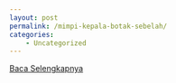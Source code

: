 ```yaml
---
layout: post
permalink: /mimpi-kepala-botak-sebelah/
categories:
    - Uncategorized
---
```


[Baca Selengkapnya](/10)